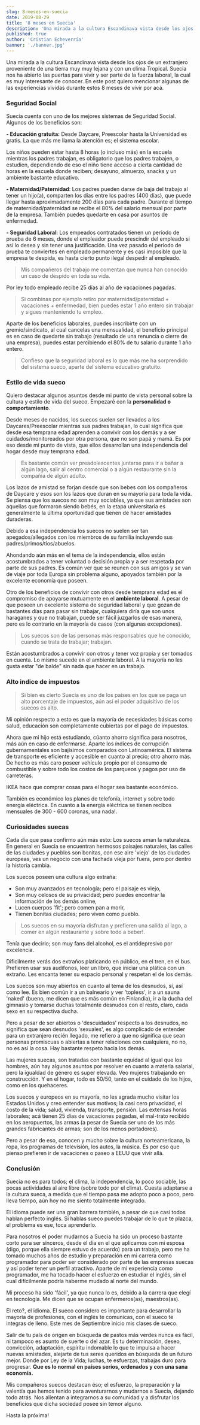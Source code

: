 ```yaml
---
slug: 8-meses-en-suecia
date: 2019-08-29
title: '8 meses en Suecia'
description: 'Una mirada a la cultura Escandinava vista desde los ojos de un extranjero proveniente de una tierra muy muy lejana y con un clima Tropical. Suecia nos ha abierto las puertas para vivir y ser parte de la fuerza laboral, la cual es muy interesante de conocer. En este post quiero mencionar algunas de las experiencias vividas durante estos 8 meses de vivir por acá.'
published: true
author: 'Cristian Echeverría'
banner: './banner.jpg'
---
```


Una mirada a la cultura Escandinava vista desde los ojos de un extranjero proveniente de una tierra muy muy lejana y con un clima Tropical. Suecia nos ha abierto las puertas para vivir y ser parte de la fuerza laboral, la cual es muy interesante de conocer. En este post quiero mencionar algunas de las experiencias vividas durante estos 8 meses de vivir por acá.

### Seguridad Social

Suecia cuenta con uno de los mejores sistemas de Seguridad Social. Algunos de los beneficios son:

**- Educación gratuita:** Desde Daycare, Preescolar hasta la Universidad es gratis. La que más me llama la atención es; el sistema escolar.

Los niños pueden estar hasta 8 horas (o incluso más) en la escuela mientras los padres trabajan, es obligatorio que los padres trabajen, o estudien, dependiendo de eso el niño tiene acceso a cierta cantidad de horas en la escuela donde reciben; desayuno, almuerzo, snacks y un ambiente bastante educativo.

**- Maternidad/Paternidad**: Los padres pueden darse de baja del trabajo al tener un hijo(a), comparten los días entre los padres (400 días), que puede llegar hasta aproximadamente 200 días para cada padre. Durante el tiempo de maternidad/paternidad se recibe el 80% del salario mensual por parte de la empresa. También puedes quedarte en casa por asuntos de enfermedad.

**- Seguridad Laboral**: Los empeados contratados tienen un período de prueba de 6 meses, donde el empleador puede prescindir del empleado si así lo desea y sin tener una justificación. Una vez pasado el período de prueba te conviertes en empleado permanente y es casi imposible que la empresa te despida, es hasta cierto punto ilegal despedir al empleado.

> Mis compañeros del trabajo me comentan que nunca han conocido un caso de despido en toda su vida.

Por ley todo empleado recibe 25 días al año de vacaciones pagadas.

> Si combinas por ejemplo retiro por maternidad/paternidad + vacaciones + enfermedad, bien puedes estar 1 año entero sin trabajar y sigues manteniendo tu empleo.

Aparte de los beneficios laborales, puedes inscribirte con un gremio/sindicato, al cual cancelas una mensualidad, el beneficio principal es en caso de quedarte sin trabajo (resultado de una renuncia o cierre de una empresa), puedes estar percibiendo el 80% de tu salario durante 1 año entero.

> Confieso que la seguridad laboral es lo que más me ha sorprendido del sistema sueco, aparte del sistema educativo gratuito.

### Estilo de vida sueco

Quiero destacar algunos asuntos desde mi punto de vista personal sobre la cultura y estilo de vida del sueco. Empezaré con la **personalidad o comportamiento**.

Desde meses de nacidos, los suecos suelen ser llevados a los Daycares/Preescolar mientras sus padres trabajan, lo cual significa que desde esa temprana edad aprenden a convivir con los demás y a ser cuidados/monitoreados por otra persona, que no son papá y mamá. Es por eso desde mi punto de vista, que ellos desarrollan una independencia del hogar desde muy temprana edad.

> Es bastante común ver preadolescentes juntarse para ir a bañar a algún lago, salir al centro comercial o a algún restaurante sin la compañía de algún adulto.

Los lazos de amistad se forjan desde que son bebes con los compañeros de Daycare y esos son los lazos que duran en su mayoría para toda la vida. Se piensa que los suecos no son muy sociables, ya que sus amistades son aquellas que formaron siendo bebés, en la etapa universitaria es generalmente la última oportunidad que tienen de hacer amistades duraderas.

Debido a esa independencia los suecos no suelen ser tan apegados/allegados con los miembros de su familia incluyendo sus padres/primos/tíos/abuelos.

Ahondando aún más en el tema de la independencia, ellos están acostumbrados a tener voluntad o decisión propia y a ser respetada por parte de sus padres. Es común ver que se reunen con sus amigos y se van de viaje por toda Europa sin problema alguno, apoyados también por la excelente economía que poseen.

Otro de los beneficios de convivir con otros desde temprana edad es el compromiso de apoyarse mutuamente en el **ambiente laboral**. A pesar de que poseen un excelente sistema de seguridad laboral y que gozan de bastantes días para pasar sin trabajar, cualquiera diría que son unos haraganes y que no trabajan, puede ser fácil juzgarlos de esas manera, pero es lo contrario en la mayoría de casos (con algunas excepciones).

> Los suecos son de las personas más responsables que he conocido, cuando se trata de trabajar; trabajan.

Están acostumbrados a convivir con otros y tener voz propia y ser tomados en cuenta. Lo mismo sucede en el ambiente laboral. A la mayoría no les gusta estar "de balde" sin nada que hacer en un trabajo.

### Alto indice de impuestos

> Si bien es cierto Suecia es uno de los países en los que se paga un alto porcentaje de impuestos, aún así el poder adquisitivo de los suecos es alto.

Mi opinión respecto a esto es que la mayoría de necesidades básicas como salud, educación son completamente cubiertas por el pago de impuestos.

Ahora que mi hijo está estudiando, cúanto ahorro significa para nosotros, más aún en caso de enfermarse. Aparte los índices de corrupción gubernamentales son bajísimos comparados con Latinoamérica. El sistema de transporte es eficiente y accesible en cuanto al precio; otro ahorro más. De hecho es más caro poseer vehículo propio por el consumo de combustible y sobre todo los costos de los parqueos y pagos por uso de carreteras.

IKEA hace que comprar cosas para el hogar sea bastante económico.

También es económico los planes de telefonía, internet y sobre todo energía eléctrica. En cuanto a la energía eléctrica se tienen recibos mensuales de 300 - 600 coronas, una nada!.

### Curiosidades suecas

Cada día que pasa confirmo aún más esto: Los suecos aman la naturaleza. En general en Suecia se encuentran hermosos paisajes naturales, las calles de las ciudades y pueblos son bonitas, con ese aire 'viejo' de las ciudades europeas, ves un negocio con una fachada vieja por fuera, pero por dentro la historia cambia.

Los suecos poseen una cultura algo extraña:

- Son muy avanzados en tecnología; pero el paisaje es viejo,
- Son muy celosos de su privacidad; pero puedes encontrar la información de los demás online,
- Lucen cuerpos 'fit'; pero comen pan a morir,
- Tienen bonitas ciudades; pero viven como pueblo.

> Los suecos en su mayoría disfrutan y prefieren una salida al lago, a comer en algún restaurante y sobre todo a beber!.

Tenía que decirlo; son muy fans del alcohol, es el antidepresivo por excelencia.

Dificilmente verás dos extraños platicando en público, en el tren, en el bus. Prefieren usar sus audífonos, leer un libro, que iniciar una plática con un extraño. Les encanta tener su espacio personal y respetan el de los demás.

Los suecos son muy abiertos en cuanto al tema de los desnudos, sí, así como lee. Es bien común ir a un balneario y ver 'topless', ir a un sauna 'naked' (bueno, me dicen que es más común en Finlandia), ir a la ducha del gimnasio y tomarse duchas totalmente desnudos con el resto, claro, cada sexo en su respectiva ducha.

Pero a pesar de ser abiertos o 'descuidados' respecto a los desnudos, no significa que sean desnudos 'sexuales', es algo complicado de entender para un extranjero recién llegado, me refiero a que no significa que sean personas promiscuas o abiertas a tener relaciones con cualquiera, no no, no es así la cosa. Hay bastante respeto hacia los demás.

Las mujeres suecas, son tratadas con bastante equidad al igual que los hombres, aún hay algunos asuntos por resolver en cuanto a materia salarial, pero la igualdad de género es super elevada. Veo mujeres trabajando en construcción. Y en el hogar, todo es 50/50, tanto en el cuidado de los hijos, como en los quehaceres.

Los suecos y europeos en su mayoría, no les agrada mucho visitar los Estados Unidos y creo entender sus motivos; la casi cero privacidad, el costo de la vida; salud, vivienda, transporte, pensión. Las extensas horas laborales; acá tienen 25 días de vacaciones pagadas, el mal-trato recibido en los aeropuertos, las armas (a pesar de Suecia ser uno de los más grandes fabricantes de armas; son de los menos portadores).

Pero a pesar de eso, conocen y mucho sobre la cultura norteamericana, la ropa, los programas de televisión, los autos, la música. Es por eso que pienso prefieren ir de vacaciones o paseo a EEUU que vivir allá.

### Conclusión

Suecia no es para todos; el clima, la independencia, lo poco sociable, las pocas actividades al aire libre (sobre todo por el clima). Cuesta adaptarse a la cultura sueca, a medida que el tiempo pasa me adopto poco a poco, pero lleva tiempo, aún hoy no me siento totalmente integrado.

El idioma puede ser una gran barrera también, a pesar de que casi todos hablan perfecto inglés. Si hablas sueco puedes trabajar de lo que te plazca, el problema es ese, toca aprenderlo.

Para nosotros el poder mudarnos a Suecia ha sido un proceso bastante corto para ser sinceros, desde el día en el que aplicamos con mi esposa (digo, porque ella siempre estuvo de acuerdo) para un trabajo, pero me ha tomado muchos años de estudio y preparación en mi carrera como programador para poder ser considerado por parte de las empresas suecas y así poder tener un perfil atractivo. Aparte de mi experiencia como programador, me ha tocado hacer el esfuerzo en estudiar el inglés, sin el cual difícilmente podría haberme mudado al norte del mundo.

Mi proceso ha sido 'fácil', ya que nunca lo es, debido a la carrera que elegí en tecnología. Me dicen que se ocupan enfermeros(as), maestros(as).

El reto?, el idioma. El sueco considero es importante para desarrollar la mayoría de profesiones, con el inglés te comunicas, con el sueco te integras de lleno. Este mes de Septiembre inicio mis clases de sueco.

Salir de tu país de origen en búsqueda de pastos más verdes nunca es fácil, ni tampoco es asunto de suerte o del azar. Es tu determinación, deseo, convicción, adaptación, espíritu indomable lo que te impulsa a hacer nuevas amistades, alejarte de tus seres queridos en búsqueda de un futuro mejor. Donde por Ley de la Vida; luchas, te esfuerzas, trabajas duro para progresar. **Que es lo normal en países serios, ordenados y con una sana economía.**

Mis compañeros suecos destacan éso; el esfuerzo, la preparación y la valentía que hemos tenido para aventurarnos y mudarnos a Suecia, dejando todo atrás. Nos alientan a integrarnos a su comunidad y a disfrutar los beneficios que dicha sociedad posee sin temor alguno.

Hasta la próxima!
